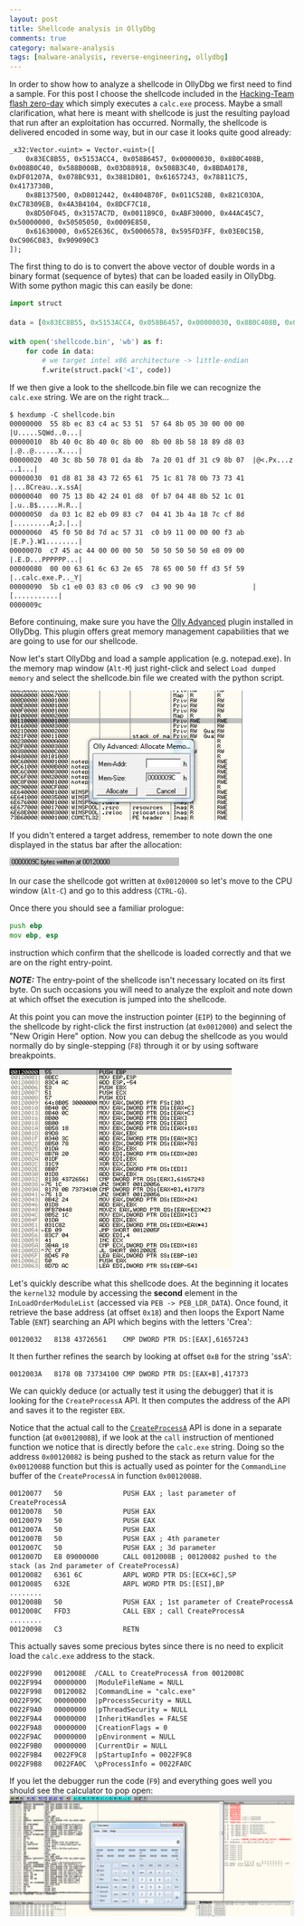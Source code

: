 ```yaml
---
layout: post
title: Shellcode analysis in OllyDbg
comments: true
category: malware-analysis
tags: [malware-analysis, reverse-engineering, ollydbg]
---
```


In order to show how to analyze a shellcode in OllyDbg we first need to find a sample. For this post I choose the shellcode included in the [Hacking-Team flash zero-day](https://github.com/hackedteam/vector-exploit/blob/master/src/flash-0day-vitaly2/exp1/ShellWin32.as) which simply executes a `calc.exe` process. Maybe a small clarification, what here is meant with shellcode is just the resulting payload that run after an exploitation has occurred. Normally, the shellcode is delivered encoded in some way, but in our case it looks quite good already:

```
_x32:Vector.<uint> = Vector.<uint>([			
	0x83EC8B55, 0x5153ACC4, 0x058B6457, 0x00000030, 0x8B0C408B, 0x008B0C40, 0x588B008B, 0x03D88918,	0x508B3C40, 0x8BDA0178, 0xDF01207A, 0x078BC931, 0x3881D801, 0x61657243, 0x78811C75, 0x4173730B,
	0x8B137500, 0xD8012442, 0x4804B70F, 0x011C528B, 0x821C03DA, 0xC78309EB, 0x4A3B4104, 0x8DCF7C18,
	0x8D50F045, 0x3157AC7D, 0x0011B9C0, 0xABF30000, 0x44AC45C7, 0x50000000, 0x50505050, 0x0009E850,
	0x61630000, 0x652E636C, 0x50006578, 0x595FD3FF, 0x03E0C15B, 0xC906C083, 0x909090C3
]);
```

The first thing to do is to convert the above vector of double words in a binary format (sequence of bytes) that can be loaded easily in OllyDbg. With some python magic this can easily be done:

```python
import struct

data = [0x83EC8B55, 0x5153ACC4, 0x058B6457, 0x00000030, 0x8B0C408B, 0x008B0C40, 0x588B008B, 0x03D88918,	0x508B3C40, 0x8BDA0178, 0xDF01207A, 0x078BC931, 0x3881D801, 0x61657243, 0x78811C75, 0x4173730B,	0x8B137500, 0xD8012442, 0x4804B70F, 0x011C528B, 0x821C03DA, 0xC78309EB, 0x4A3B4104, 0x8DCF7C18,	0x8D50F045, 0x3157AC7D, 0x0011B9C0, 0xABF30000, 0x44AC45C7, 0x50000000, 0x50505050, 0x0009E850, 0x61630000, 0x652E636C, 0x50006578, 0x595FD3FF, 0x03E0C15B, 0xC906C083, 0x909090C3]

with open('shellcode.bin', 'wb') as f:
	for code in data:
		# we target intel x86 architecture -> little-endian
		f.write(struct.pack('<I', code))
```

If we then give a look to the shellcode.bin file we can recognize the `calc.exe` string. We are on the right track...

```
$ hexdump -C shellcode.bin
00000000  55 8b ec 83 c4 ac 53 51  57 64 8b 05 30 00 00 00  |U.....SQWd..0...|
00000010  8b 40 0c 8b 40 0c 8b 00  8b 00 8b 58 18 89 d8 03  |.@..@......X....|
00000020  40 3c 8b 50 78 01 da 8b  7a 20 01 df 31 c9 8b 07  |@<.Px...z ..1...|
00000030  01 d8 81 38 43 72 65 61  75 1c 81 78 0b 73 73 41  |...8Creau..x.ssA|
00000040  00 75 13 8b 42 24 01 d8  0f b7 04 48 8b 52 1c 01  |.u..B$.....H.R..|
00000050  da 03 1c 82 eb 09 83 c7  04 41 3b 4a 18 7c cf 8d  |.........A;J.|..|
00000060  45 f0 50 8d 7d ac 57 31  c0 b9 11 00 00 00 f3 ab  |E.P.}.W1........|
00000070  c7 45 ac 44 00 00 00 50  50 50 50 50 50 e8 09 00  |.E.D...PPPPPP...|
00000080  00 00 63 61 6c 63 2e 65  78 65 00 50 ff d3 5f 59  |..calc.exe.P.._Y|
00000090  5b c1 e0 03 83 c0 06 c9  c3 90 90 90              |[...........|
0000009c
```

Before continuing, make sure you have the [Olly Advanced](https://tuts4you.com/download.php?view.75) plugin installed in OllyDbg. This plugin offers great memory management capabilities that we are going to use for our shellcode.

Now let's start OllyDbg and load a sample application (e.g. notepad.exe). In the memory map window (`Alt-M`) just right-click and select `Load dumped memory` and select the shellcode.bin file we created with the python script.

![Load shellcode](/public/images/load_shellcode.png "Load shellcode")

If you didn't entered a target address, remember to note down the one displayed in the status bar after the allocation:

![Address on the status bar](/public/images/status_bar_memory_address.png "Shellcode address in the status bar")

In our case the shellcode got written at `0x00120000` so let's move to the CPU window (`Alt-C`) and go to this address (`CTRL-G`).

Once there you should see a familiar prologue:

```asm
push ebp
mov ebp, esp
```
instruction which confirm that the shellcode is loaded correctly and that we are on the right entry-point.

***NOTE:*** The entry-point of the shellcode isn't necessary located on its first byte. On such occasions you will need to analyze the exploit and note down at which offset the execution is jumped into the shellcode.

At this point you can move the instruction pointer (`EIP`) to the beginning of the shellcode by right-click the first instruction (at `0x0012000`) and select the "New Origin Here" option. Now you can debug the shellcode as you would normally do by single-stepping (`F8`) through it or by using software breakpoints.

![Shellcode reached](/public/images/shellcode_reached.png "Shellcode reached!")

Let's quickly describe what this shellcode does.
At the beginning it locates the `kernel32` module by accessing the **second** element in the `InLoadOrderModuleList` (accessed via `PEB -> PEB_LDR_DATA`). Once found, it retrieve the base address (at offset `0x18`) and then loops the Export Name Table (`ENT`) searching an API which begins with the letters 'Crea':

```
00120032   8138 43726561    CMP DWORD PTR DS:[EAX],61657243
```

It then further refines the search by looking at offset `0xB` for the string 'ssA':

```
0012003A   8178 0B 73734100 CMP DWORD PTR DS:[EAX+B],417373
```

We can quickly deduce (or actually test it using the debugger) that it is looking for the `CreateProcessA` API.
It then computes the address of the API and saves it to the register `EBX`.

Notice that the actual call to the [`CreateProcessA`](https://msdn.microsoft.com/en-us/library/windows/desktop/ms682425.aspx) API is done in a separate function (at `0x0012008B`), if we look at the `call` instruction of mentioned function we notice that is directly before the `calc.exe` string.
Doing so the address `0x00120082` is being pushed to the stack as return value for the `0x0012008B` function but this is actually used as pointer for the `CommandLine` buffer of the `CreateProcessA` in function `0x0012008B`.

```
00120077   50               PUSH EAX ; last parameter of CreateProcessA
00120078   50               PUSH EAX
00120079   50               PUSH EAX
0012007A   50               PUSH EAX
0012007B   50               PUSH EAX ; 4th parameter
0012007C   50               PUSH EAX ; 3d parameter
0012007D   E8 09000000      CALL 0012008B ; 00120082 pushed to the stack (as 2nd parameter of CreateProcessA)
00120082   6361 6C          ARPL WORD PTR DS:[ECX+6C],SP
00120085   632E             ARPL WORD PTR DS:[ESI],BP
........
0012008B   50               PUSH EAX ; 1st parameter of CreateProcessA
0012008C   FFD3             CALL EBX ; call CreateProcessA
........
00120098   C3               RETN
```

This actually saves some precious bytes since there is no need to explicit load the `calc.exe` address to the stack.

```
0022F990   0012008E  /CALL to CreateProcessA from 0012008C
0022F994   00000000  |ModuleFileName = NULL
0022F998   00120082  |CommandLine = "calc.exe"
0022F99C   00000000  |pProcessSecurity = NULL
0022F9A0   00000000  |pThreadSecurity = NULL
0022F9A4   00000000  |InheritHandles = FALSE
0022F9A8   00000000  |CreationFlags = 0
0022F9AC   00000000  |pEnvironment = NULL
0022F9B0   00000000  |CurrentDir = NULL
0022F9B4   0022F9C8  |pStartupInfo = 0022F9C8
0022F9B8   0022FA0C  \pProcessInfo = 0022FA0C
```

If you let the debugger run the code (`F9`) and everything goes well you should see the calculator to pop open:
![calc.exe open](/public/images/calc_launched.png "calc.exe is launched")

